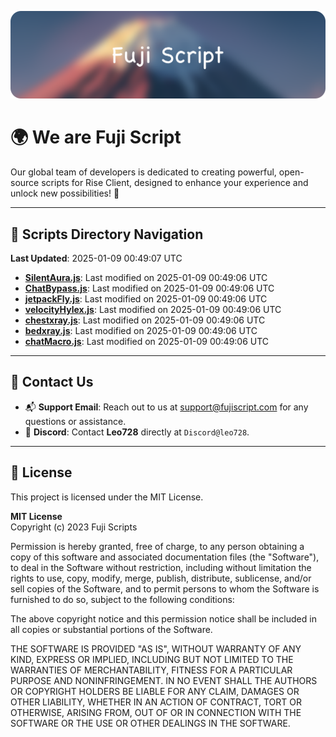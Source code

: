 ![Banner](.github/b.webp)

# 🌍 **We are Fuji Script**

Our global team of developers is dedicated to creating powerful, open-source scripts for Rise Client, designed to enhance your experience and unlock new possibilities! 🌟

---
<!-- SCRIPTS_NAVIGATION_START -->
## 📂 **Scripts Directory Navigation**

**Last Updated**: 2025-01-09 00:49:07 UTC

- **[SilentAura.js](scripts/SilentAura.js)**: Last modified on 2025-01-09 00:49:06 UTC
- **[ChatBypass.js](scripts/ChatBypass.js)**: Last modified on 2025-01-09 00:49:06 UTC
- **[jetpackFly.js](scripts/jetpackFly.js)**: Last modified on 2025-01-09 00:49:06 UTC
- **[velocityHylex.js](scripts/velocityHylex.js)**: Last modified on 2025-01-09 00:49:06 UTC
- **[chestxray.js](scripts/chestxray.js)**: Last modified on 2025-01-09 00:49:06 UTC
- **[bedxray.js](scripts/bedxray.js)**: Last modified on 2025-01-09 00:49:06 UTC
- **[chatMacro.js](scripts/chatMacro.js)**: Last modified on 2025-01-09 00:49:06 UTC

<!-- SCRIPTS_NAVIGATION_END -->

---

## 💬 **Contact Us**  
- 📬 **Support Email**: Reach out to us at [support@fujiscript.com](mailto:support@fujiscript.com) for any questions or assistance.  
- 💬 **Discord**: Contact **Leo728** directly at `Discord@leo728`.

---

## 📜 **License**

This project is licensed under the MIT License.  

**MIT License**  
Copyright (c) 2023 Fuji Scripts  

Permission is hereby granted, free of charge, to any person obtaining a copy of this software and associated documentation files (the "Software"), to deal in the Software without restriction, including without limitation the rights to use, copy, modify, merge, publish, distribute, sublicense, and/or sell copies of the Software, and to permit persons to whom the Software is furnished to do so, subject to the following conditions:  

The above copyright notice and this permission notice shall be included in all copies or substantial portions of the Software.  

THE SOFTWARE IS PROVIDED "AS IS", WITHOUT WARRANTY OF ANY KIND, EXPRESS OR IMPLIED, INCLUDING BUT NOT LIMITED TO THE WARRANTIES OF MERCHANTABILITY, FITNESS FOR A PARTICULAR PURPOSE AND NONINFRINGEMENT. IN NO EVENT SHALL THE AUTHORS OR COPYRIGHT HOLDERS BE LIABLE FOR ANY CLAIM, DAMAGES OR OTHER LIABILITY, WHETHER IN AN ACTION OF CONTRACT, TORT OR OTHERWISE, ARISING FROM, OUT OF OR IN CONNECTION WITH THE SOFTWARE OR THE USE OR OTHER DEALINGS IN THE SOFTWARE.  
